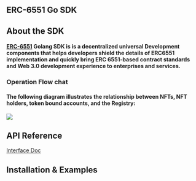 ## ERC-6551 Go SDK

## About the SDK
  #### [ERC-6551](https://eips.ethereum.org/EIPS/eip-6551) Golang SDK is is a decentralized universal Development components that helps developers shield the details of ERC6551 implementation and quickly bring ERC 6551-based contract standards and Web 3.0 development experience to enterprises and services.
### Operation Flow chat
#### The following diagram illustrates the relationship between NFTs, NFT holders, token bound accounts, and the Registry:

![](https://eips.ethereum.org/assets/eip-6551/diagram.png)

## API Reference
[Interface Doc](https://github.com/Yuri-Protocol/go-sdk/blob/main/Interface.md)
## Installation & Examples
